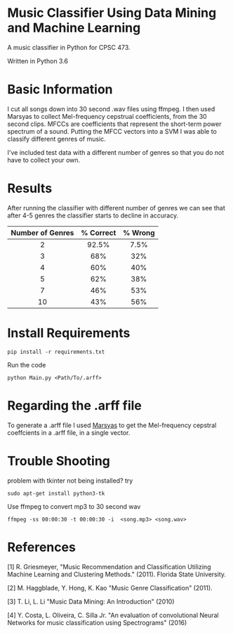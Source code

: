 # Music Classifier Using Data Mining and Machine Learning

A music classifier in Python for CPSC 473.

Written in Python 3.6

# Basic Information

I cut all songs down into 30 second .wav files using ffmpeg. I then used Marsyas to collect Mel-frequency cepstrual 
coefficients, from the 30 second clips. MFCCs are coefficients that represent the short-term power spectrum of a sound. 
Putting the MFCC vectors into a SVM I was able to classify different genres of music.  
 
I've included test data with a different number of genres so that you do not have to collect your own.

# Results
After running the classifier with different number of genres we can see that after 4-5 genres the classifier starts to
decline in accuracy.

| Number of Genres 	| % Correct 	| % Wrong 	|
|:----------------:	|:---------:	|:-------:	|
|         2        	|   92.5%   	|   7.5%  	|
|         3        	|    68%    	|   32%   	|
|         4        	|    60%    	|   40%   	|
|         5        	|    62%    	|   38%   	|
|         7        	|    46%    	|   53%   	|
|        10        	|    43%    	|   56%   	|





# Install Requirements
```
pip install -r requirements.txt 
```

Run the code
```
python Main.py <Path/To/.arff>
```

# Regarding the .arff file

To generate a .arff file I used [Marsyas](http://marsyas.info/) to get the Mel-frequency cepstral coeffcients in a .arff file, in a single
vector.

# Trouble Shooting
problem with tkinter not being installed? try
```
sudo apt-get install python3-tk
```

Use ffmpeg to convert mp3 to 30 second wav
```
ffmpeg -ss 00:00:30 -t 00:00:30 -i  <song.mp3> <song.wav>
```


# References
[1] R. Griesmeyer, "Music Recommendation and Classification Utilizing Machine Learning and Clustering Methods." (2011).
Florida State University.

[2] M. Haggblade, Y. Hong, K. Kao "Music Genre Classification" (2011).

[3] T. Li, L. Li "Music Data Mining: An Introduction" (2010)

[4] Y. Costa, L. Oliveira, C. Silla Jr. "An evaluation of convolutional Neural Networks for music classification using 
Spectrograms" (2016)



